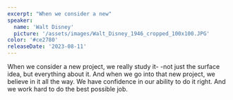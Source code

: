 ```yaml
---
excerpt: "When we consider a new"
speaker:
  name: 'Walt Disney'
  picture: '/assets/images/Walt_Disney_1946_cropped_100x100.JPG'
color: '#ce2780'
releaseDate: '2023-08-11'
---
```

When we consider a new project, we really study it- -not just the surface idea, but everything about it. And when we go into that new project, we believe in it all the way. We have confidence in our ability to do it right. And we work hard to do the best possible job.